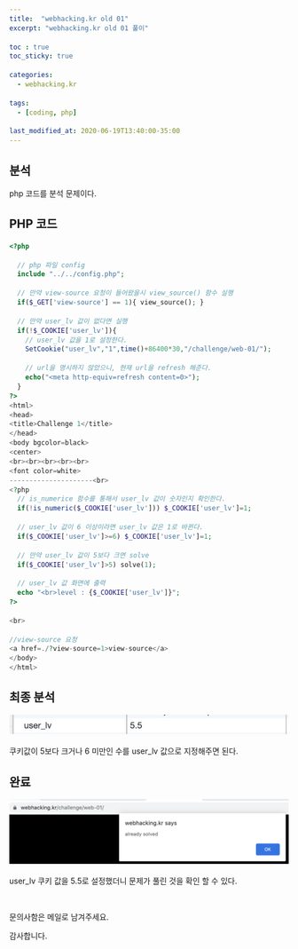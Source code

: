 ```yaml
---
title:  "webhacking.kr old 01"
excerpt: "webhacking.kr old 01 풀이"

toc : true
toc_sticky: true

categories:
  - webhacking.kr

tags:
  - [coding, php]

last_modified_at: 2020-06-19T13:40:00-35:00
---
```


## 분석
php 코드를 분석 문제이다.


## PHP 코드 

```php
<?php

  // php 파일 config
  include "../../config.php";

  // 만약 view-source 요청이 들어왔을시 view_source() 함수 실행
  if($_GET['view-source'] == 1){ view_source(); }

  // 만약 user_lv 값이 없다면 실행
  if(!$_COOKIE['user_lv']){
    // user_lv 값을 1로 설정한다.
    SetCookie("user_lv","1",time()+86400*30,"/challenge/web-01/");
    
    // url을 명시하지 않았으니, 현재 url을 refresh 해준다.  
    echo("<meta http-equiv=refresh content=0>");
  }
?>
<html>
<head>
<title>Challenge 1</title>
</head>
<body bgcolor=black>
<center>
<br><br><br><br><br>
<font color=white>
---------------------<br>
<?php
  // is_numerice 함수를 통해서 user_lv 값이 숫자인지 확인한다.
  if(!is_numeric($_COOKIE['user_lv'])) $_COOKIE['user_lv']=1;

  // user_lv 값이 6 이상이라면 user_lv 값은 1로 바뀐다. 
  if($_COOKIE['user_lv']>=6) $_COOKIE['user_lv']=1;

  // 만약 user_lv 값이 5보다 크면 solve
  if($_COOKIE['user_lv']>5) solve(1);

  // user_lv 값 화면에 출력
  echo "<br>level : {$_COOKIE['user_lv']}";
?>

<br>

//view-source 요청
<a href=./?view-source=1>view-source</a>
</body>
</html>

```

## 최종 분석
![](/assets/images/webhacking/web01/2.jpeg)
<br><br>
쿠키값이 5보다 크거나 6 미만인 수를 user_lv 값으로 지정해주면 된다.


## 완료

![](/assets/images/webhacking/web01/1.jpeg)
<br><br>
user_lv 쿠키 값을 5.5로 설정했더니 문제가 풀린 것을 확인 할 수 있다.

<br>

문의사함은 메일로 남겨주세요.

감사합니다.




